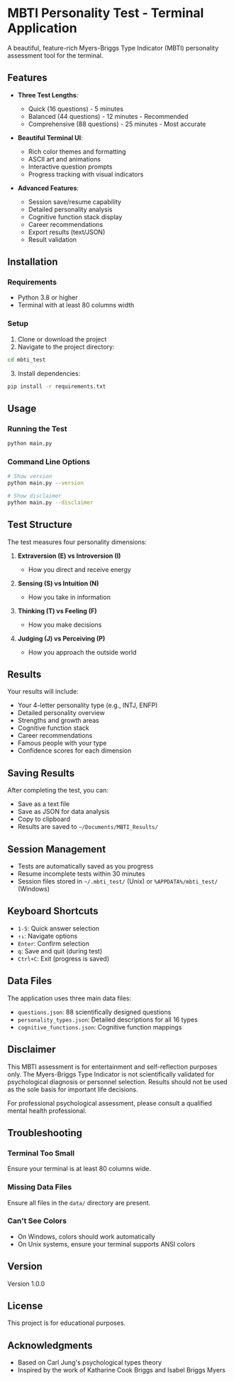 # MBTI Personality Test - Terminal Application

A beautiful, feature-rich Myers-Briggs Type Indicator (MBTI) personality assessment tool for the terminal.

## Features

- **Three Test Lengths**:
  - Quick (16 questions) - 5 minutes
  - Balanced (44 questions) - 12 minutes - Recommended
  - Comprehensive (88 questions) - 25 minutes - Most accurate

- **Beautiful Terminal UI**:
  - Rich color themes and formatting
  - ASCII art and animations
  - Interactive question prompts
  - Progress tracking with visual indicators

- **Advanced Features**:
  - Session save/resume capability
  - Detailed personality analysis
  - Cognitive function stack display
  - Career recommendations
  - Export results (text/JSON)
  - Result validation

## Installation

### Requirements
- Python 3.8 or higher
- Terminal with at least 80 columns width

### Setup

1. Clone or download the project
2. Navigate to the project directory:
```bash
cd mbti_test
```

3. Install dependencies:
```bash
pip install -r requirements.txt
```

## Usage

### Running the Test

```bash
python main.py
```

### Command Line Options

```bash
# Show version
python main.py --version

# Show disclaimer
python main.py --disclaimer
```

## Test Structure

The test measures four personality dimensions:

1. **Extraversion (E) vs Introversion (I)**
   - How you direct and receive energy

2. **Sensing (S) vs Intuition (N)**
   - How you take in information

3. **Thinking (T) vs Feeling (F)**
   - How you make decisions

4. **Judging (J) vs Perceiving (P)**
   - How you approach the outside world

## Results

Your results will include:

- Your 4-letter personality type (e.g., INTJ, ENFP)
- Detailed personality overview
- Strengths and growth areas
- Cognitive function stack
- Career recommendations
- Famous people with your type
- Confidence scores for each dimension

## Saving Results

After completing the test, you can:
- Save as a text file
- Save as JSON for data analysis
- Copy to clipboard
- Results are saved to `~/Documents/MBTI_Results/`

## Session Management

- Tests are automatically saved as you progress
- Resume incomplete tests within 30 minutes
- Session files stored in `~/.mbti_test/` (Unix) or `%APPDATA%/mbti_test/` (Windows)

## Keyboard Shortcuts

- `1-5`: Quick answer selection
- `↑↓`: Navigate options
- `Enter`: Confirm selection
- `q`: Save and quit (during test)
- `Ctrl+C`: Exit (progress is saved)

## Data Files

The application uses three main data files:
- `questions.json`: 88 scientifically designed questions
- `personality_types.json`: Detailed descriptions for all 16 types
- `cognitive_functions.json`: Cognitive function mappings

## Disclaimer

This MBTI assessment is for entertainment and self-reflection purposes only. The Myers-Briggs Type Indicator is not scientifically validated for psychological diagnosis or personnel selection. Results should not be used as the sole basis for important life decisions.

For professional psychological assessment, please consult a qualified mental health professional.

## Troubleshooting

### Terminal Too Small
Ensure your terminal is at least 80 columns wide.

### Missing Data Files
Ensure all files in the `data/` directory are present.

### Can't See Colors
- On Windows, colors should work automatically
- On Unix systems, ensure your terminal supports ANSI colors

## Version

Version 1.0.0

## License

This project is for educational purposes.

## Acknowledgments

- Based on Carl Jung's psychological types theory
- Inspired by the work of Katharine Cook Briggs and Isabel Briggs Myers